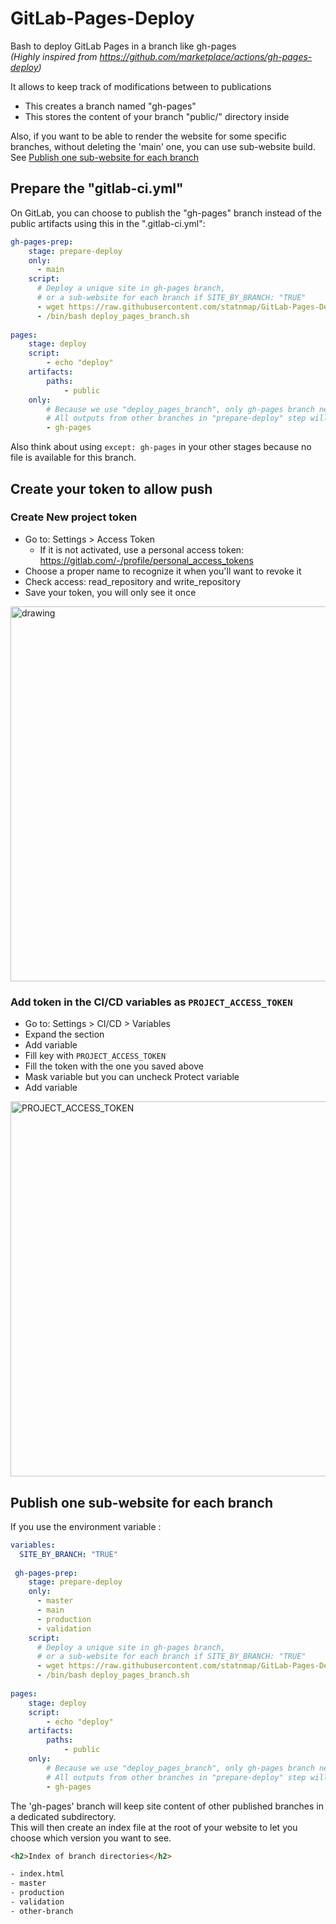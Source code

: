 # GitLab-Pages-Deploy  
Bash to deploy GitLab Pages in a branch like gh-pages  
_(Highly inspired from https://github.com/marketplace/actions/gh-pages-deploy)_

It allows to keep track of modifications between to publications

- This creates a branch named "gh-pages"
- This stores the content of your branch "public/" directory inside

Also, if you want to be able to render the website for some specific branches, without deleting the 'main' one, you can use sub-website build. See [Publish one sub-website for each branch](https://github.com/statnmap/GitLab-Pages-Deploy#publish-one-site-for-each-branch)

## Prepare the "gitlab-ci.yml"
On GitLab, you can choose to publish the "gh-pages" branch instead of the public artifacts using this in the ".gitlab-ci.yml":

```yaml
gh-pages-prep:
    stage: prepare-deploy
    only:
      - main
    script:
      # Deploy a unique site in gh-pages branch,
      # or a sub-website for each branch if SITE_BY_BRANCH: "TRUE"
      - wget https://raw.githubusercontent.com/statnmap/GitLab-Pages-Deploy/main/deploy_pages_branch.sh
      - /bin/bash deploy_pages_branch.sh
      
pages:
    stage: deploy
    script:
        - echo "deploy"
    artifacts:
        paths:
            - public
    only:
        # Because we use "deploy_pages_branch", only gh-pages branch needs to be deployed
        # All outputs from other branches in "prepare-deploy" step will push in "gh-pages"
        - gh-pages
```

Also think about using `except: gh-pages` in your other stages because no file is available for this branch.

## Create your token to allow push

### Create New project token  

- Go to: Settings > Access Token
  - If it is not activated, use a personal access token: https://gitlab.com/-/profile/personal_access_tokens
- Choose a proper name to recognize it when you'll want to revoke it
- Check access: read_repository and write_repository
- Save your token, you will only see it once

<img src="https://user-images.githubusercontent.com/21193866/144649526-59017727-a804-48c0-934c-8306d2059f36.png" alt="drawing" width="600"/>

### Add token in the CI/CD variables as `PROJECT_ACCESS_TOKEN`

- Go to: Settings > CI/CD > Variables
- Expand the section
- Add variable
- Fill key with `PROJECT_ACCESS_TOKEN`
- Fill the token with the one you saved above
- Mask variable but you can uncheck Protect variable
- Add variable

<img src="https://user-images.githubusercontent.com/21193866/144649687-d18ce555-827e-44ad-82e8-dfb7f3966bec.png" alt="PROJECT_ACCESS_TOKEN" width="600"/>


## Publish one sub-website for each branch

If you use the environment variable :
```yaml
variables:
  SITE_BY_BRANCH: "TRUE"
  
 gh-pages-prep:
    stage: prepare-deploy
    only:
      - master
      - main
      - production
      - validation
    script:
      # Deploy a unique site in gh-pages branch,
      # or a sub-website for each branch if SITE_BY_BRANCH: "TRUE"
      - wget https://raw.githubusercontent.com/statnmap/GitLab-Pages-Deploy/main/deploy_pages_branch.sh
      - /bin/bash deploy_pages_branch.sh
      
pages:
    stage: deploy
    script:
        - echo "deploy"
    artifacts:
        paths:
            - public
    only:
        # Because we use "deploy_pages_branch", only gh-pages branch needs to be deployed
        # All outputs from other branches in "prepare-deploy" step will push in "gh-pages"
        - gh-pages
```

The 'gh-pages' branch will keep site content of other published branches in a dedicated subdirectory.  
This will then create an index file at the root of your website to let you choose which version you want to see.

```html
<h2>Index of branch directories</h2>

- index.html
- master
- production
- validation
- other-branch
```
